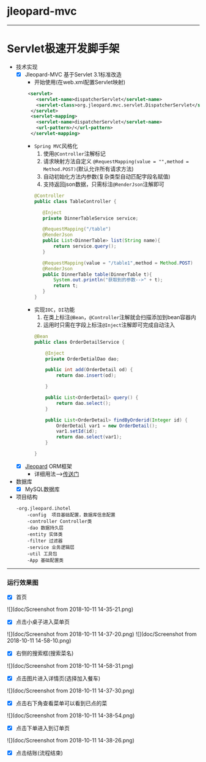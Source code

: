 # jleopard-mvc
---
# Servlet极速开发脚手架

* 技术实现
    * [x] Jleopard-MVC 基于Servlet 3.1标准改造
        * 开始使用(在web.xml配置Servlet映射)
        ```xml
         <servlet>
            <servlet-name>dispatcherServlet</servlet-name>
            <servlet-class>org.jleopard.mvc.servlet.DispatcherServlet</servlet-class>
          </servlet>
          <servlet-mapping>
            <servlet-name>dispatcherServlet</servlet-name>
            <url-pattern>/</url-pattern>
          </servlet-mapping>
        ```
        * `Spring MVC`风格化
            1. 使用`@Controller`注解标记
            2. 请求映射方法自定义 `@RequestMapping(value = "",method = Method.POST)`(默认允许所有请求方法)
            3. 自动初始化方法内参数(复杂类型自动匹配字段名赋值)
            4. 支持返回json数据，只需标注`@RenderJson`注解即可
            ```java
           @Controller
           public class TableController {
           
               @Inject
               private DinnerTableService service;
           
               @RequestMapping("/table")
               @RenderJson
               public List<DinnerTable> list(String name){
                   return service.query();
               }
           
               @RequestMapping(value = "/table1",method = Method.POST)
               @RenderJson
               public DinnerTable table(DinnerTable t){
                   System.out.println("获取到的参数-->" + t);
                   return t;
               }
           }
             ```
        * 实现`IOC`，`DI`功能
            1. 在类上标注`@Bean`，`@Controller`注解就会扫描添加到bean容器内
            2. 运用时只需在字段上标注`@Inject`注解即可完成自动注入
            ```java
            @Bean
            public class OrderDetailService {
            
                @Inject
                private OrderDetialDao dao;
            
                public int add(OrderDetail od) {
                    return dao.insert(od);
            
                }
            
                public List<OrderDetail> query() {
                    return dao.select();
                }
            
                public List<OrderDetail> findByOrderid(Integer id) {
                    OrderDetail var1 = new OrderDetail();
                    var1.setId(id);
                    return dao.select(var1);
                }
            
            }
            ```
    * [x] [Jleopard](http:www.jleopard.org) ORM框架
        * 详细用法-->[传送门](https://www.github.com/chg122345/jleopard)
* 数据库
    * [x] MySQL数据库
* 项目结构
    ```
    -org.jleopard.ihotel
        -config  项目基础配置，数据库信息配置
        -controller Controller类
        -dao 数据持久层
        -entity 实体类
        -filter 过滤器
        -service 业务逻辑层
        -util 工具包
        -App 基础配置类
    ```
---
### 运行效果图
* [x] 首页

![](doc/Screenshot from 2018-10-11 14-35-21.png)

* [x] 点击小桌子进入菜单页

![](doc/Screenshot from 2018-10-11 14-37-20.png)
![](doc/Screenshot from 2018-10-11 14-58-10.png)

* [x] 右侧的搜索框(搜索菜名)

![](doc/Screenshot from 2018-10-11 14-58-31.png)

* [x] 点击图片进入详情页(选择加入餐车)

![](doc/Screenshot from 2018-10-11 14-37-30.png)

* [x] 点击右下角查看菜单可以看到已点的菜

![](doc/Screenshot from 2018-10-11 14-38-54.png)

* [x] 点击下单进入到订单页

![](doc/Screenshot from 2018-10-11 14-38-26.png)

* [x] 点击结账(流程结束)